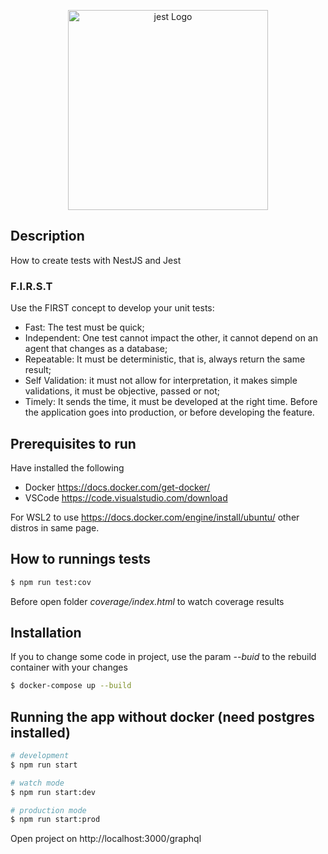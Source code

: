 <p align="center">
  <a href="https://jestjs.io/pt-BR/docs/getting-started" target="blank"><img src="https://raw.githubusercontent.com/facebook/jest/main/website/static/img/jest-readme-headline.png" width="320" alt="jest Logo" /></a>
</p>

## Description

How to create tests with NestJS and Jest

### F.I.R.S.T

Use the FIRST concept to develop your unit tests: 
- Fast: The test must be quick;
- Independent: One test cannot impact the other, it cannot depend on an agent that changes as a database;
- Repeatable: It must be deterministic, that is, always return the same result;
- Self Validation: it must not allow for interpretation, it makes simple validations, it must be objective, passed or not;
- Timely: It sends the time, it must be developed at the right time. Before the application goes into production, or before developing the feature. 

## Prerequisites to run

Have installed the following
- Docker https://docs.docker.com/get-docker/
- VSCode https://code.visualstudio.com/download

For WSL2 to use https://docs.docker.com/engine/install/ubuntu/ other distros in same page.

## How to runnings tests

```bash
$ npm run test:cov
```
Before open folder *coverage/index.html* to watch coverage results

## Installation

If you to change some code in project, use the param *--buid* to the rebuild container with your changes
```bash
$ docker-compose up --build
```

## Running the app without docker (need postgres installed)

```bash
# development
$ npm run start

# watch mode
$ npm run start:dev

# production mode
$ npm run start:prod
```
Open project on http://localhost:3000/graphql
